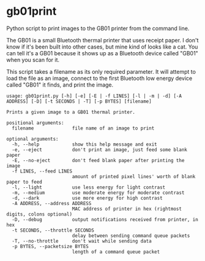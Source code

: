# gb01print

Python script to print images to the GB01 printer from the command line.

The GB01 is a small Bluetooth thermal printer that uses receipt paper. 
I don't know if it's been built into other cases, but mine kind of looks like a cat.
You can tell it's a GB01 because it shows up as a Bluetooth device called "GB01" when you scan for it.

This script takes a filename as its only required parameter. 
It will attempt to load the file as an image, 
connect to the first Bluetooth low energy device called "GB01" it finds,
and print the image.

    usage: gb01print.py [-h] [-e] [-E | -f LINES] [-l | -m | -d] [-A ADDRESS] [-D] [-t SECONDS | -T] [-p BYTES] [filename]
    
    Prints a given image to a GB01 thermal printer.
    
    positional arguments:
      filename              file name of an image to print
    
    optional arguments:
      -h, --help            show this help message and exit
      -e, --eject           don't print an image, just feed some blank paper
      -E, --no-eject        don't feed blank paper after printing the image
      -f LINES, --feed LINES
                            amount of printed pixel lines' worth of blank paper to feed
      -l, --light           use less energy for light contrast
      -m, --medium          use moderate energy for moderate contrast
      -d, --dark            use more energy for high contrast
      -A ADDRESS, --address ADDRESS
                            MAC address of printer in hex (rightmost digits, colons optional)
      -D, --debug           output notifications received from printer, in hex
      -t SECONDS, --throttle SECONDS
                            delay between sending command queue packets
      -T, --no-throttle     don't wait while sending data
      -p BYTES, --packetsize BYTES
                            length of a command queue packet
